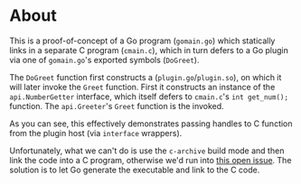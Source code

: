 # About

This is a proof-of-concept of a Go program (`gomain.go`) which
statically links in a separate C program (`cmain.c`), which in turn
defers to a Go plugin via one of `gomain.go`'s exported symbols
(`DoGreet`).

The `DoGreet` function first constructs a 
(`plugin.go`/`plugin.so`), on which it will later invoke the `Greet`
function. First it constructs an instance of the `api.NumberGetter`
interface, which itself defers to `cmain.c`'s `int get_num();` function.
The `api.Greeter`'s `Greet` function is the invoked.

As you can see, this effectively demonstrates passing handles to C
function from the plugin host (via `interface` wrappers).

Unfortunately, what we can't do is use the `c-archive` build mode and
then link the code into a C program, otherwise we'd run into [this open
issue](https://github.com/golang/go/issues/18123). The solution is to
let Go generate the executable and link to the C code.
